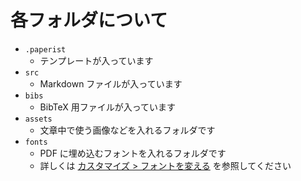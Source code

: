 # 各フォルダについて

- `.paperist`
  - テンプレートが入っています
- `src`
  - Markdown ファイルが入っています
- `bibs`
  - BibTeX 用ファイルが入っています
- `assets`
  - 文章中で使う画像などを入れるフォルダです
- `fonts`
  - PDF に埋め込むフォントを入れるフォルダです
  - 詳しくは [カスタマイズ > フォントを変える][change-fonts] を参照してください

[change-fonts]: ../customize/change-fonts.md
